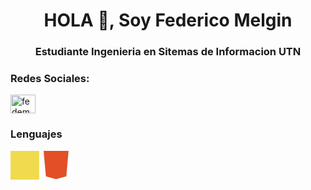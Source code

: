 <h1 align="center">HOLA 👋, Soy Federico Melgin</h1>
<h3 align="center">Estudiante Ingenieria en Sitemas de Informacion UTN</h3>
<h3 align="left">Redes Sociales:</h3>
<p align="left">
<a href="https://instagram.com/fedemelgin" target="blank"><img align="center" src="https://raw.githubusercontent.com/rahuldkjain/github-profile-readme-generator/master/src/images/icons/Social/instagram.svg" alt="fedemelgin" height="30" width="40" /></a>
</p>

<h3 align="left">Lenguajes</h3>
<p align="left">
  <!-- JS -->
  <svg xmlns="http://www.w3.org/2000/svg" width="46" height="46" viewBox="0 0 1052 1052">
    <path fill="#f0db4f" d="M0 0h1052v1052H0z"/>
    <path d="..." fill="#323330"/>
  </svg>

  <!-- HTML -->
  <svg xmlns="http://www.w3.org/2000/svg" width="46" height="46" viewBox="0 0 452 520">
    <path fill="#e34f26" d="M41 460L0 0h451l-41 460-185 52"/>
    <path d="..."/>
  </svg>

  <!-- TS -->
  <svg viewBox="0 0 256 256" width="46" height="46" xmlns="http://www.w3.org/2000/svg">
    <path d="..." fill="#3178C6"/>
  </svg>

  <!-- CSS -->
  <svg xmlns="http://www.w3.org/2000/svg" width="46" height="46" viewBox="0 0 512 512">
    <path d="..." fill="#264de4"/>
  </svg>

  <!-- Node.js -->
  <svg viewBox="0 0 256 292" xmlns="http://www.w3.org/2000/svg" width="46" height="46">
    <path d="..." fill="url(#nodejs__a)"/>
  </svg>

  <!-- React -->
  <svg width="46" height="46" viewBox="0 0 569 512" xmlns="http://www.w3.org/2000/svg">
    <path d="..." fill="#58C4DC"/>
  </svg>

  <!-- Next.js -->
  <svg width="46" height="46" viewBox="0 0 180 180" xmlns="http://www.w3.org/2000/svg">
    <path d="..."/>
  </svg>
</p>

